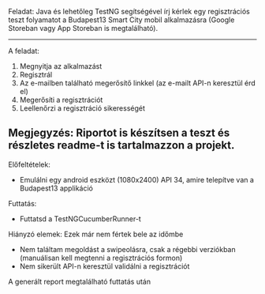 Feladat:
Java és lehetőleg TestNG segítségével írj kérlek egy regisztrációs teszt folyamatot a Budapest13 Smart City mobil alkalmazásra 
(Google Storeban vagy App Storeban is megtalálható).

--------------------------------------------------------------------------------------------
A feladat:
1. Megnyitja az alkalmazást
2. Regisztrál
3. Az e-mailben található megerősítő linkkel (az e-mailt API-n keresztül érd el)
4. Megerősíti a regisztrációt
5. Leellenőrzi a regisztráció sikerességét

Megjegyzés: Riportot is készítsen a teszt és részletes readme-t is tartalmazzon a projekt.
--------------------------------------------------------------------------------------------
Előfeltételek:
- Emulálni egy android eszközt (1080x2400) API 34, amire telepítve van a Budapest13 applikáció

Futtatás:
- Futtatsd a TestNGCucumberRunner-t

Hiányzó elemek: Ezek már nem fértek bele az időmbe
- Nem találtam megoldást a swipeolásra, csak a régebbi verziókban (manuálisan kell megtenni a regisztrációs formon)
- Nem sikerült API-n keresztül validálni a regisztrációt

A generált report megtalálható futtatás után
